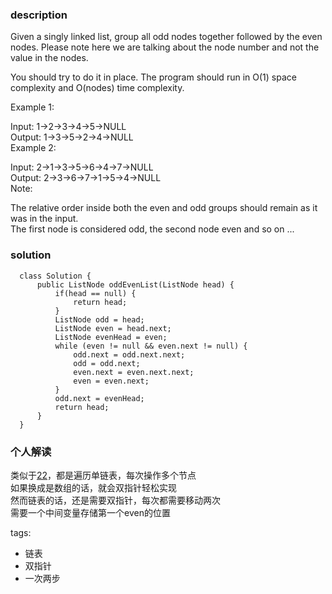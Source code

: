 ### description    
  Given a singly linked list, group all odd nodes together followed by the even nodes. Please note here we are talking about the node number and not the value in the nodes.  
    
  You should try to do it in place. The program should run in O(1) space complexity and O(nodes) time complexity.  
    
  Example 1:  
    
  Input: 1->2->3->4->5->NULL  
  Output: 1->3->5->2->4->NULL  
  Example 2:  
    
  Input: 2->1->3->5->6->4->7->NULL  
  Output: 2->3->6->7->1->5->4->NULL  
  Note:  
    
  The relative order inside both the even and odd groups should remain as it was in the input.  
  The first node is considered odd, the second node even and so on ...  
### solution    
```    
  class Solution {  
      public ListNode oddEvenList(ListNode head) {  
          if(head == null) {  
              return head;  
          }  
          ListNode odd = head;  
          ListNode even = head.next;  
          ListNode evenHead = even;  
          while (even != null && even.next != null) {  
              odd.next = odd.next.next;  
              odd = odd.next;  
              even.next = even.next.next;  
              even = even.next;  
          }  
          odd.next = evenHead;  
          return head;  
      }  
  }  
```    
    
### 个人解读    
类似于[22](022_Swap%20Nodes%20in%20Pairs(Medium).md)，都是遍历单链表，每次操作多个节点  
如果换成是数组的话，就会双指针轻松实现  
然而链表的话，还是需要双指针，每次都需要移动两次  
需要一个中间变量存储第一个even的位置  
    
tags:    
  -  链表  
  -  双指针  
  -  一次两步  
